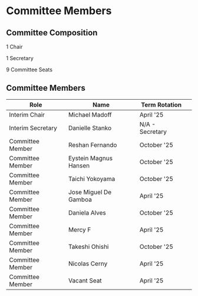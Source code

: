 # Committee Members

## Committee Composition

1 Chair

1 Secretary

9 Committee Seats

## Committee Members

<table><thead><tr><th>Role</th><th>Name</th><th>Term Rotation</th><th data-hidden></th></tr></thead><tbody><tr><td>Interim Chair</td><td>Michael Madoff </td><td>April '25</td><td></td></tr><tr><td>Interim Secretary</td><td>Danielle Stanko</td><td>N/A - Secretary</td><td></td></tr><tr><td>Committee Member</td><td>Reshan Fernando</td><td>October '25</td><td></td></tr><tr><td>Committee Member</td><td>Eystein Magnus Hansen </td><td>October '25</td><td></td></tr><tr><td>Committee Member</td><td>Taichi Yokoyama</td><td>October '25</td><td></td></tr><tr><td>Committee Member</td><td>Jose Miguel De Gamboa </td><td>April '25</td><td></td></tr><tr><td>Committee Member</td><td>Daniela Alves</td><td>October '25</td><td></td></tr><tr><td>Committee Member</td><td>Mercy F</td><td>April '25</td><td></td></tr><tr><td>Committee Member</td><td>Takeshi Ohishi</td><td>October '25</td><td></td></tr><tr><td>Committee Member</td><td>Nicolas Cerny</td><td>April '25</td><td></td></tr><tr><td>Committee Member</td><td>Vacant Seat</td><td>April '25</td><td></td></tr></tbody></table>



